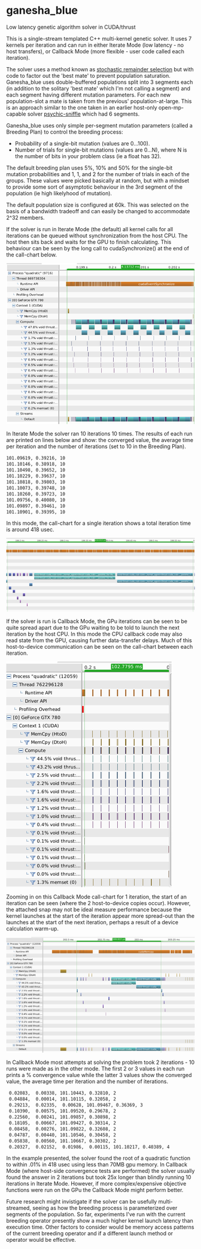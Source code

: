 # ganesha_blue
Low latency genetic algorithm solver in CUDA/thrust

This is a single-stream templated C++ multi-kernel genetic solver. It uses
 7 kernels per iteration and can run in either Iterate Mode (low latency - no host transfers),
 or Callback Mode (more flexible - user code called each iteration).

The solver uses a method known as
 [stochastic remainder selection](https://en.wikipedia.org/wiki/Stochastic_universal_sampling) but
 with code to factor out the 'best mate' to prevent population saturation. Ganesha_blue uses double-buffered populations
 split into 3 segments each (in addition to the solitary 'best mate'
 which I'm not calling a segment) and each segment having different mutation parameters. For each new
 population-slot a mate is taken from the previous' population-at-large. This is an approach similar
 to the one taken in an earlier host-only open-mp-capable solver
 [psychic-sniffle](https://github.com/orthopteroid/psychic-sniffle) which had 6 segments.
 
Ganesha_blue uses only simple per-segment mutation parameters (called a Breeding Plan)
 to control the breeding process:
 
* Probability of a single-bit mutation (values are 0...100).
* Number of trials for single-bit mutations (values are 0...N), where N is the number
 of bits in your problem class (ie a float has 32).
 
The default breeding plan uses 5%, 10% and 50% for the single-bit mutation probabilities
 and 1, 1, and 2 for the number of trials in each of the groups. These values were picked
 basically at random, but with a mindset to provide some sort of asymptotic behaviour in
 the 3rd segment of the population (ie high likelyhood of mutation).

The default population size is configured at 60k. This was selected on the basis of a
 bandwidth tradeoff and can easily be changed to accommodate 2^32 members.
 
If the solver is run in Iterate Mode (the default) all kernel calls for all iterations can be queued
 without synchronization from the host CPU. The host then sits back and waits for the GPU to finish
 calculating. This behaviour can be seen by the long call to cudaSynchronize() at the end of the
 call-chart below. 

![Full timeline - Iterate Mode](analysis/end-to-end-iter.png)

In Iterate Mode the solver ran 10 iterations 10 times. The results of each run are
 printed on lines below and show: the converged
 value, the average time per iteration and the number of iterations (set to 10 in the
 Breeding Plan).
 
 ```
 101.09619, 0.39216, 10
 101.10146, 0.38918, 10
 101.10498, 0.39652, 10
 101.10229, 0.39637, 10
 101.10818, 0.39803, 10
 101.10073, 0.39748, 10
 101.10260, 0.39723, 10
 101.09756, 0.40080, 10
 101.09897, 0.39461, 10
 101.10901, 0.39395, 10
 ```

In this mode, the call-chart for a single iteration shows a total iteration
 time is around 418 usec.
 
![Single Iteration - Iterate Mode](analysis/one-iteration-iter.png)

If the solver is run is Callback Mode, the GPu iterations can be seen to be quite spread apart
 due to the GPu waiting to be told to launch the next iteration by the host CPU. In this mode
 the CPU callback code may also read state from the GPU, causing further data-transfer delays.
 Much of this host-to-device communication can be seen on the call-chart between each iteration.

![Full Timeline - Callback Mode](analysis/end-to-end-check.png)

Zooming in on this Callback Mode call-chart for 1 iteration, the start of
 an iteration can be seen (where the 2 host-to-device copies occur). However, the attached snap
 may not be ideal measure performance because the kernel launches at the start of the
 iteration appear more spread-out than the launches at the start of the next
 iteration, perhaps a result of a device calculation warm-up.

![Single Iteration - Check Mode](analysis/one-iteration-check.png)

In Callback Mode most attempts at solving the problem took 2 iterations - 10 runs were made
 as in the other mode. The first 2 or 3 values in each run prints a % convergence value
 while the latter 3
 values show the converged value, the average time per iteration and the number of iterations.  

```
 0.02083,  0.00338, 101.10443, 0.32810, 2
 0.04884,  0.00014, 101.10115, 0.32058, 2
 0.29213,  0.02335,  0.00628, 101.09467, 0.36369, 3
 0.10390,  0.00575, 101.09520, 0.29678, 2
 0.22560,  0.00241, 101.09857, 0.30898, 2
 0.18105,  0.00667, 101.09427, 0.30314, 2
 0.08458,  0.00276, 101.09822, 0.32608, 2
 0.04787,  0.00440, 101.10546, 0.30458, 2
 0.05838,  0.00560, 101.10667, 0.30302, 2
 0.20327,  0.02152,  0.01986,  0.00115, 101.10217, 0.40389, 4
```

In the example presented, the solver found the root of a quadratic function to within .01%
 in 418 usec using less than 70MB gpu memory. In Callback Mode (where host-side convergence tests are
 performed) the solver usually found the answer in 2 iterations but took 25x longer than blindly running
 10 iterations in Iterate Mode. However, if more complex/expensive objective functions were run on the GPu the
 Callback Mode might perform better.

Future research might invistigate if the solver can be usefully multi-streamed, seeing as how the
 breeding process is parameterized over segments of the population. So far, experiments I've run with
 the current breeding operator presently show a much higher kernel
 launch latency than execution time. Other factors to consider would be memory access patterns
 of the current breeding operator and if a different launch method or operator would be effective.
